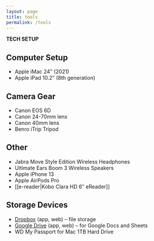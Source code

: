 ```yaml
---
layout: page
title: tools
permalink: /tools
---
```


<b>TECH SETUP</b>

## Computer Setup

- Apple iMac 24″ (2021)
- Apple iPad 10.2″ (8th generation)

## Camera Gear

- Canon EOS 6D
- Canon 24-70mm lens
- Canon 40mm lens
- Benro iTrip Tripod

## Other

- Jabra Move Style Edition Wireless Headphones
- Ultimate Ears Boom 3 Wireless Speakers
- Apple iPhone 13
- Apple AirPods Pro
- [[e-reader|Kobo Clara HD 6″ eReader]]

## Storage Devices

- [Dropbox](https://www.dropbox.com/) (app, web) – file storage
- [Google Drive](https://drive.google.com/) (app, web) – for Google Docs and Sheets
- WD My Passport for Mac 1TB Hard Drive


<style>
  .wrapper {
    max-width: 58em;
  }
</style>